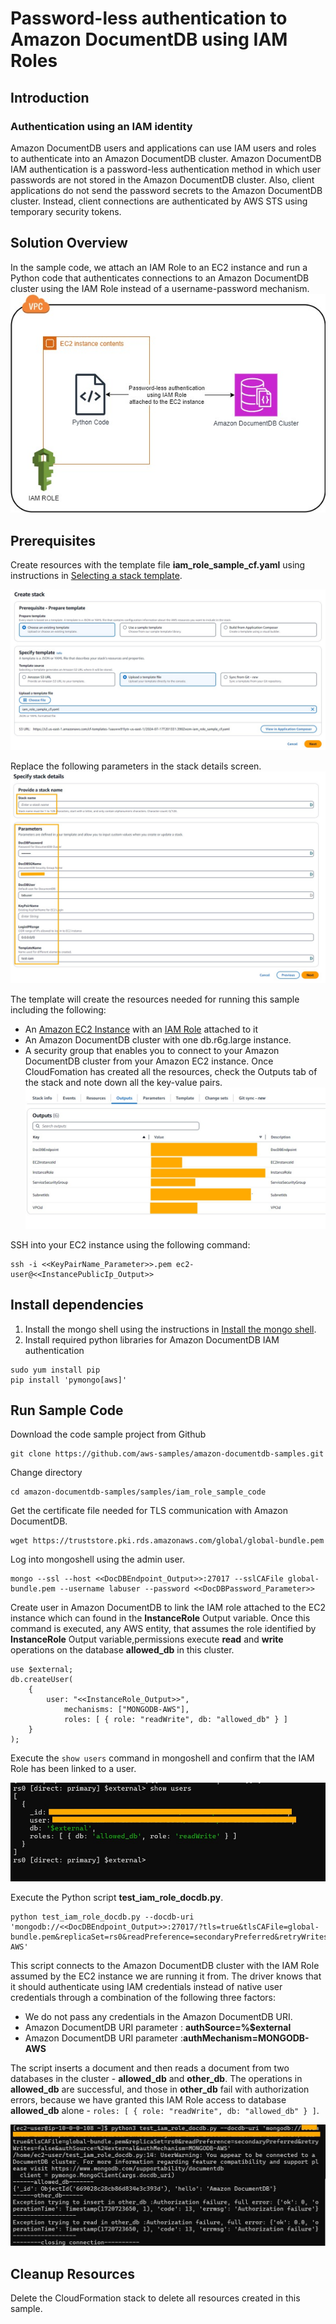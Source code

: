 # Password-less  authentication to Amazon DocumentDB using IAM Roles
## Introduction
### Authentication using an IAM identity
Amazon DocumentDB users and applications can use IAM users and roles to authenticate into an Amazon DocumentDB cluster. Amazon DocumentDB IAM authentication is a password-less authentication method in which user passwords are not stored in the Amazon DocumentDB cluster. Also, client applications do not send the password secrets to the Amazon DocumentDB cluster. Instead, client connections are authenticated by AWS STS using temporary security tokens. 
## Solution Overview
In the sample code, we attach an IAM Role to an EC2 instance and run a Python code that authenticates connections to an Amazon DocumentDB cluster using the IAM Role instead of a username-password mechanism.
![iam_solution_overview](files/iam_solution_overview.jpg)

## Prerequisites
Create resources with the template file **iam_role_sample_cf.yaml** using instructions in [Selecting a stack template](https://docs.aws.amazon.com/AWSCloudFormation/latest/UserGuide/cfn-using-console-create-stack-template.html). 

![iam_upload_template_file](files/iam_upload_template_file.jpg)

Replace the following parameters in the stack details screen.
![iam_stack_details_params](files/iam_stack_details_params.jpg)

The template will create the resources needed for running this sample  including the following:
    
* An [Amazon EC2 Instance](https://aws.amazon.com/pm/ec2/) with an [IAM Role](https://docs.aws.amazon.com/IAM/latest/UserGuide/id_roles.html) attached to it
* An Amazon DocumentDB cluster with one db.r6g.large instance.
* A security group that enables you to connect to your Amazon DocumentDB cluster from your Amazon EC2 instance. 
Once CloudFomation has created all the resources, check the Outputs tab of the stack and note down all the key-value pairs.
![stack_output](files/stack_output.jpg)

SSH into your EC2 instance using the following command:
```
ssh -i <<KeyPairName_Parameter>>.pem ec2-user@<<InstancePublicIp_Output>>
```

## Install dependencies
1. Install the mongo shell using the instructions in [Install the mongo shell](https://docs.aws.amazon.com/documentdb/latest/developerguide/get-started-guide.html#cloud9-mongoshell).
2. Install required python libraries for Amazon DocumentDB IAM authentication
```
sudo yum install pip
pip install 'pymongo[aws]'
```
## Run Sample Code
Download the code sample project from Github
```
git clone https://github.com/aws-samples/amazon-documentdb-samples.git
```

Change directory
```
cd amazon-documentdb-samples/samples/iam_role_sample_code
```

Get the certificate file needed for TLS communication with Amazon DocumentDB.
```
wget https://truststore.pki.rds.amazonaws.com/global/global-bundle.pem
```
Log into mongoshell using the admin user.
```
mongo --ssl --host <<DocDBEndpoint_Output>>:27017 --sslCAFile global-bundle.pem --username labuser --password <<DocDBPassword_Parameter>> 
```
Create user in Amazon DocumentDB to link the IAM role attached to the EC2 instance which can found in the **InstanceRole** Output variable.
Once this command is executed, any AWS entity, that assumes the role identified by **InstanceRole** Output variable,permissions execute **read** and **write** operations on the database **allowed_db** in this cluster. 
```
use $external;
db.createUser(
    {
        user: "<<InstanceRole_Output>>",
            mechanisms: ["MONGODB-AWS"],
            roles: [ { role: "readWrite", db: "allowed_db" } ]
    }
);
```
Execute the ```show users``` command in mongoshell and confirm that the IAM Role has been linked to a user.

![show_users](files/show_users.jpg)

Execute the Python script **test_iam_role_docdb.py**.  
```
python test_iam_role_docdb.py --docdb-uri 'mongodb://<<DocDBEndpoint_Output>>:27017/?tls=true&tlsCAFile=global-bundle.pem&replicaSet=rs0&readPreference=secondaryPreferred&retryWrites=false&authSource=%24external&authMechanism=MONGODB-AWS'

```
This script connects to the Amazon DocumentDB cluster with the IAM Role assumed by the EC2 instance we are running it from. The driver knows that it should authenticate using IAM credentials instead of native user credentials through a combination of the following three factors:

* We do not pass any credentials in the Amazon DocumentDB URI.
* Amazon DocumentDB URI parameter  : **authSource=%$external** 
* Amazon DocumentDB URI parameter  :**authMechanism=MONGODB-AWS**
  
The script inserts a document and then reads a document from two databases in the cluster - **allowed_db** and **other_db**. The operations in **allowed_db** are successful, and those in **other_db** fail with authorization errors, because we have granted this IAM Role access to database **allowed_db** alone - ```roles: [ { role: "readWrite", db: "allowed_db" } ]```.

![script_output](files/script_output.jpg)

## Cleanup Resources
Delete the CloudFormation stack to delete all resources created in this sample.
 
